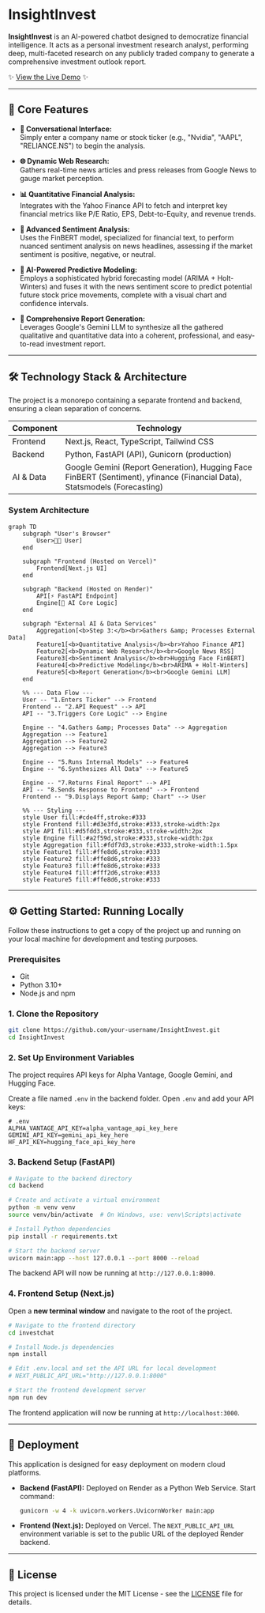 # InsightInvest

**InsightInvest** is an AI-powered chatbot designed to democratize financial intelligence. It acts as a personal investment research analyst, performing deep, multi-faceted research on any publicly traded company to generate a comprehensive investment outlook report.

✨ [View the Live Demo](https://insight-invest.vercel.app/) ✨

---

## 🚀 Core Features

- **🤖 Conversational Interface:**  
  Simply enter a company name or stock ticker (e.g., "Nvidia", "AAPL", "RELIANCE.NS") to begin the analysis.

- **🌐 Dynamic Web Research:**  
  Gathers real-time news articles and press releases from Google News to gauge market perception.

- **📊 Quantitative Financial Analysis:**  
  Integrates with the Yahoo Finance API to fetch and interpret key financial metrics like P/E Ratio, EPS, Debt-to-Equity, and revenue trends.

- **🧠 Advanced Sentiment Analysis:**  
  Uses the FinBERT model, specialized for financial text, to perform nuanced sentiment analysis on news headlines, assessing if the market sentiment is positive, negative, or neutral.

- **🔮 AI-Powered Predictive Modeling:**  
  Employs a sophisticated hybrid forecasting model (ARIMA + Holt-Winters) and fuses it with the news sentiment score to predict potential future stock price movements, complete with a visual chart and confidence intervals.

- **📝 Comprehensive Report Generation:**  
  Leverages Google's Gemini LLM to synthesize all the gathered qualitative and quantitative data into a coherent, professional, and easy-to-read investment report.

---

## 🛠️ Technology Stack & Architecture

The project is a monorepo containing a separate frontend and backend, ensuring a clean separation of concerns.

| Component | Technology                          |
| --------- | --------------------------------- |
| Frontend  | Next.js, React, TypeScript, Tailwind CSS |
| Backend   | Python, FastAPI (API), Gunicorn (production) |
| AI & Data | Google Gemini (Report Generation), Hugging Face FinBERT (Sentiment), yfinance (Financial Data), Statsmodels (Forecasting) |

### System Architecture

```mermaid
graph TD
    subgraph "User's Browser"
        User>👨‍💻 User]
    end

    subgraph "Frontend (Hosted on Vercel)"
        Frontend[Next.js UI]
    end

    subgraph "Backend (Hosted on Render)"
        API[⚡ FastAPI Endpoint]
        Engine[🤖 AI Core Logic]
    end

    subgraph "External AI & Data Services"
        Aggregation[<b>Step 3:</b><br>Gathers &amp; Processes External Data]
        Feature1[<b>Quantitative Analysis</b><br>Yahoo Finance API]
        Feature2[<b>Dynamic Web Research</b><br>Google News RSS]
        Feature3[<b>Sentiment Analysis</b><br>Hugging Face FinBERT]
        Feature4[<b>Predictive Modeling</b><br>ARIMA + Holt-Winters]
        Feature5[<b>Report Generation</b><br>Google Gemini LLM]
    end

    %% --- Data Flow ---
    User -- "1.Enters Ticker" --> Frontend
    Frontend -- "2.API Request" --> API
    API -- "3.Triggers Core Logic" --> Engine

    Engine -- "4.Gathers &amp; Processes Data" --> Aggregation
    Aggregation --> Feature1
    Aggregation --> Feature2
    Aggregation --> Feature3

    Engine -- "5.Runs Internal Models" --> Feature4
    Engine -- "6.Synthesizes All Data" --> Feature5

    Engine -- "7.Returns Final Report" --> API
    API -- "8.Sends Response to Frontend" --> Frontend
    Frontend -- "9.Displays Report &amp; Chart" --> User

    %% --- Styling ---
    style User fill:#cde4ff,stroke:#333
    style Frontend fill:#d3e3fd,stroke:#333,stroke-width:2px
    style API fill:#d5fdd3,stroke:#333,stroke-width:2px
    style Engine fill:#a2f59d,stroke:#333,stroke-width:2px
    style Aggregation fill:#fdf7d3,stroke:#333,stroke-width:1.5px
    style Feature1 fill:#ffe8d6,stroke:#333
    style Feature2 fill:#ffe8d6,stroke:#333
    style Feature3 fill:#ffe8d6,stroke:#333
    style Feature4 fill:#fff2d6,stroke:#333
    style Feature5 fill:#ffe8d6,stroke:#333

```

---

## ⚙️ Getting Started: Running Locally

Follow these instructions to get a copy of the project up and running on your local machine for development and testing purposes.

### Prerequisites

* Git
* Python 3.10+
* Node.js and npm

### 1. Clone the Repository

```bash
git clone https://github.com/your-username/InsightInvest.git
cd InsightInvest
```

### 2. Set Up Environment Variables

The project requires API keys for Alpha Vantage, Google Gemini, and Hugging Face.

Create a file named `.env` in the backend folder.
Open `.env` and add your API keys:

```env
# .env
ALPHA_VANTAGE_API_KEY=alpha_vantage_api_key_here
GEMINI_API_KEY=gemini_api_key_here
HF_API_KEY=hugging_face_api_key_here
```

### 3. Backend Setup (FastAPI)

```bash
# Navigate to the backend directory
cd backend

# Create and activate a virtual environment
python -m venv venv
source venv/bin/activate  # On Windows, use: venv\Scripts\activate

# Install Python dependencies
pip install -r requirements.txt

# Start the backend server
uvicorn main:app --host 127.0.0.1 --port 8000 --reload
```

The backend API will now be running at `http://127.0.0.1:8000`.

### 4. Frontend Setup (Next.js)

Open a **new terminal window** and navigate to the root of the project.

```bash
# Navigate to the frontend directory
cd investchat

# Install Node.js dependencies
npm install

# Edit .env.local and set the API URL for local development
# NEXT_PUBLIC_API_URL="http://127.0.0.1:8000"

# Start the frontend development server
npm run dev
```

The frontend application will now be running at `http://localhost:3000`.

---

## 🚀 Deployment

This application is designed for easy deployment on modern cloud platforms.

* **Backend (FastAPI):**
  Deployed on Render as a Python Web Service.
  Start command:

  ```bash
  gunicorn -w 4 -k uvicorn.workers.UvicornWorker main:app
  ```

* **Frontend (Next.js):**
  Deployed on Vercel.
  The `NEXT_PUBLIC_API_URL` environment variable is set to the public URL of the deployed Render backend.

---

## 📄 License

This project is licensed under the MIT License - see the [LICENSE](LICENSE) file for details.
